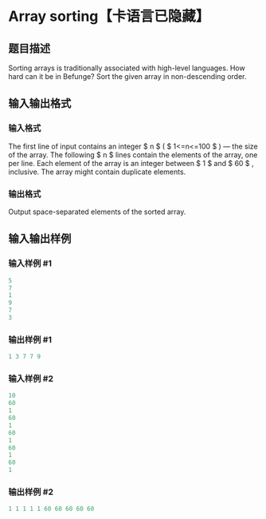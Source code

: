 # Array sorting【卡语言已隐藏】

## 题目描述

Sorting arrays is traditionally associated with high-level languages. How hard can it be in Befunge? Sort the given array in non-descending order.

## 输入输出格式

### 输入格式

The first line of input contains an integer $ n $ ( $ 1<=n<=100 $ ) — the size of the array. The following $ n $ lines contain the elements of the array, one per line. Each element of the array is an integer between $ 1 $ and $ 60 $ , inclusive. The array might contain duplicate elements.

### 输出格式

Output space-separated elements of the sorted array.

## 输入输出样例

### 输入样例 #1

```cpp
5
7
1
9
7
3

```
### 输出样例 #1

```cpp
1 3 7 7 9 

```
### 输入样例 #2

```cpp
10
60
1
60
1
60
1
60
1
60
1

```
### 输出样例 #2

```cpp
1 1 1 1 1 60 60 60 60 60 

```
